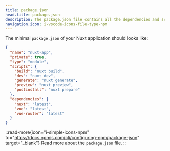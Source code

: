 ```yaml
---
title: package.json
head.title: package.json
description: The package.json file contains all the dependencies and scripts for your application.
navigation.icon: i-vscode-icons-file-type-npm
---
```


The minimal `package.json` of your Nuxt application should looks like:

```json [package.json]
{
  "name": "nuxt-app",
  "private": true,
  "type": "module",
  "scripts": {
    "build": "nuxt build",
    "dev": "nuxt dev",
    "generate": "nuxt generate",
    "preview": "nuxt preview",
    "postinstall": "nuxt prepare"
  },
  "dependencies": {
    "nuxt": "latest",
    "vue": "latest",
    "vue-router": "latest"
  }
}
```

::read-more{icon="i-simple-icons-npm" to="https://docs.npmjs.com/cli/configuring-npm/package-json" target="_blank"}
Read more about the `package.json` file.
::
